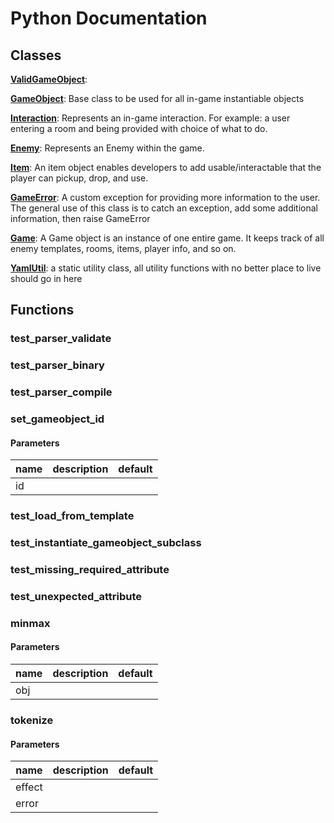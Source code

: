 # Python Documentation

## Classes

**[ValidGameObject](ValidGameObject.md)**: 

**[GameObject](GameObject.md)**: Base class to be used for all in-game instantiable objects 

**[Interaction](Interaction.md)**: Represents an in-game interaction. For example: a user entering a room and being provided with choice of what to do. 

**[Enemy](Enemy.md)**: Represents an Enemy within the game.   


**[Item](Item.md)**: An item object enables developers to add usable/interactable that the player can pickup, drop, and use.   


**[GameError](GameError.md)**: A custom exception for providing more information to the user. The general use of this class is to catch an exception, add some additional information, then raise GameError 

**[Game](Game.md)**: A Game object is an instance of one entire game. It keeps track of all enemy templates, rooms, items, player info, and so on. 

**[YamlUtil](YamlUtil.md)**: a static utility class, all utility functions with no better place to live should go in here 


## Functions

### test_parser_validate







### test_parser_binary







### test_parser_compile







### set_gameobject_id



#### Parameters
name | description | default
--- | --- | ---
id |  | 





### test_load_from_template







### test_instantiate_gameobject_subclass







### test_missing_required_attribute







### test_unexpected_attribute







### minmax



#### Parameters
name | description | default
--- | --- | ---
obj |  | 





### tokenize



#### Parameters
name | description | default
--- | --- | ---
effect |  | 
error |  | 





